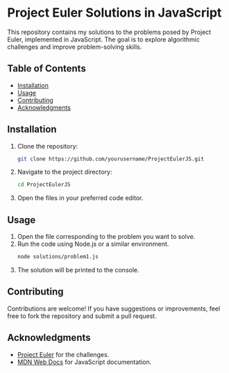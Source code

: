 # Project Euler Solutions in JavaScript

This repository contains my solutions to the problems posed by Project Euler, implemented in JavaScript. The goal is to explore algorithmic challenges and improve problem-solving skills.


## Table of Contents
- [Installation](#installation)
- [Usage](#usage)
- [Contributing](#contributing)
- [Acknowledgments](#acknowledgments)

## Installation
1. Clone the repository:
   ```bash
   git clone https://github.com/yourusername/ProjectEulerJS.git
    ```
2. Navigate to the project directory:
    ```bash
    cd ProjectEulerJS
    ```
3. Open the files in your preferred code editor.

## Usage
1. Open the file corresponding to the problem you want to solve.
2. Run the code using Node.js or a similar environment.
    ```bash
    node solutions/problem1.js
    ```
3. The solution will be printed to the console.

## Contributing
Contributions are welcome! If you have suggestions or improvements, feel free to fork the repository and submit a pull request.

## Acknowledgments

- <a href="https://projecteuler.net/">Project Euler</a> for the challenges.
- <a href="https://developer.mozilla.org/en-US/">MDN Web Docs</a> for JavaScript documentation.

